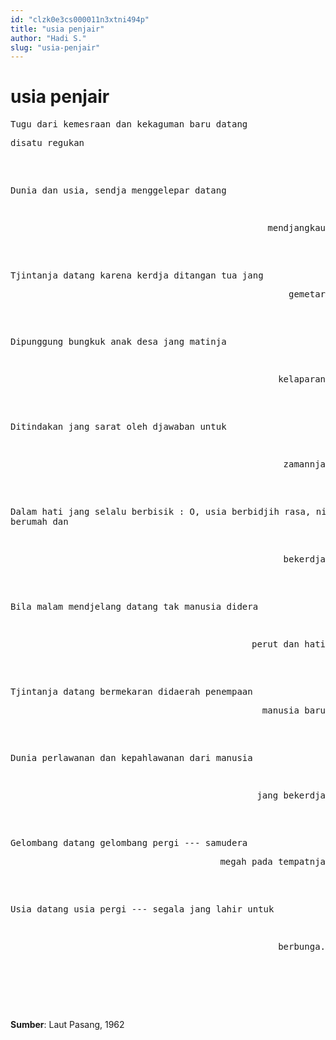 ```yaml
---
id: "clzk0e3cs000011n3xtni494p"
title: "usia penjair"
author: "Hadi S."
slug: "usia-penjair"
---
```


# usia penjair

<pre>
Tugu dari kemesraan dan kekaguman baru datang
<pre align="right>
terdekap
</pre>
Bila mendebur ombak, badai segala badai
Njaris terlajangkan lambaian terachir dan hilang
<pre align="right">
disatu regukan
</pre>
Dunia dan usia, sendja menggelepar datang
<pre align="right">
mendjangkau
</pre>
</pre>


<pre>
Tjintanja datang karena kerdja ditangan tua jang
<pre align="right">
gemetar
</pre>
Dipunggung bungkuk anak desa jang matinja
<pre align="right">
kelaparan
</pre>
Ditindakan jang sarat oleh djawaban untuk
<pre align="right">
zamannja
</pre>
Dalam hati jang selalu berbisik :
O, usia berbidjih rasa, nikmatnja berumah dan
<pre align="right">
bekerdja
</pre>
Bila malam mendjelang datang tak manusia didera
<pre align="right">
perut dan hati
</pre>
</pre>


<pre>
Tjintanja datang bermekaran didaerah penempaan
<pre align="right">
manusia baru
</pre>
Dunia perlawanan dan kepahlawanan dari manusia
<pre align="right">
jang bekerdja
</pre>
</pre>

<pre>
Gelombang datang gelombang pergi --- samudera
<pre align="right">
megah pada tempatnja
</pre>
Usia datang usia pergi --- segala jang lahir untuk
<pre align="right">
berbunga.
</pre>
</pre>

<br/><br/>

**Sumber**: Laut Pasang, 1962

